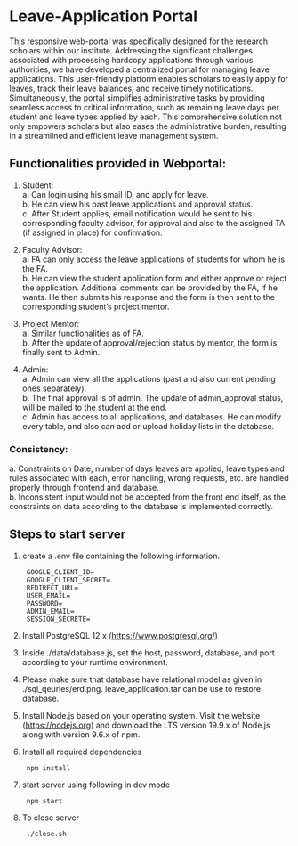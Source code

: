 # Leave-Application Portal
This responsive web-portal was specifically designed for the research scholars within our institute. Addressing the significant challenges associated with processing
hardcopy applications through various authorities, we have developed a centralized portal for managing leave applications. This user-friendly platform enables scholars to easily apply for leaves, track their leave balances, and receive timely notifications. Simultaneously, the portal simplifies administrative tasks by providing seamless access to critical information, such as remaining leave days per student and leave types applied by each. This comprehensive solution not only empowers scholars but also eases the administrative burden, resulting in a streamlined and efficient leave management system.

## Functionalities provided in Webportal:
1. Student:<br>
a. Can login using his smail ID, and apply for leave. <br>
b. He can view his past leave applications and approval status.<br>
c. After Student applies, email notification would be sent to his corresponding faculty advisor, for approval and also to the assigned TA (if assigned in place) for confirmation.

2. Faculty Advisor:<br>
a. FA can only access the leave applications of students for whom he is the FA.<br>
b. He can view the student application form and either approve or reject the application. Additional comments can be provided by the FA, if he wants. He then submits his response and the form is then sent to the corresponding student’s project mentor.<br>

3. Project Mentor:<br>
a. Similar functionalities as of FA.<br>
b. After the update of approval/rejection status by mentor, the form is finally sent to Admin.<br>

4. Admin:<br>
a. Admin can view all the applications (past and also current pending ones separately).<br>
b. The final approval is of admin. The update of admin_approval status, will be mailed to the student at the end.<br>
c. Admin has access to all applications, and databases. He can modify every table, and also can add or upload holiday lists in the database.

### Consistency:<br>
a. Constraints on Date, number of days leaves are applied, leave types and rules associated with each, error handling, wrong requests, etc. are handled properly through frontend and database.<br>
b. Inconsistent input would not be accepted from the front end itself, as the constraints on data according to the database is implemented correctly.

## Steps to start server
1. create a .env file containing the following information.

        GOOGLE_CLIENT_ID=
        GOOGLE_CLIENT_SECRET=
        REDIRECT_URL=
        USER_EMAIL=
        PASSWORD=
        ADMIN_EMAIL=
        SESSION_SECRETE=

2. Install PostgreSQL 12.x (https://www.postgresql.org/)
3. Inside ./data/database.js, set the host, password, database, and port according to your runtime environment.
4. Please make sure that database have relational model as given in ./sql_qeuries/erd.png. leave_application.tar can be use to restore database.
5. Install Node.js based on your operating system. Visit the website (https://nodejs.org) and download the LTS version 19.9.x of Node.js along with version 9.6.x of npm.
6. Install all required dependencies

        npm install

7. start server using following in dev mode
    
        npm start
        
8. To close server

        ./close.sh
